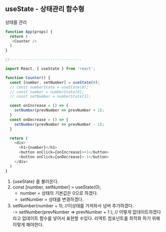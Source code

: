 ## useState - 상태관리 함수형

상태를 관리

```javascript
function App(props) {
  return (
   <Counter />
  )
}

//--------------------------------

import React, { useState } from 'react';

function Counter() {
  const [number, setNumber] = useState(0);
  // const numberState = useState(0);
  // const number = numberState[0];
  // const setNumber = numberState[1];

  const onIncrease = () => {
    setNumber(prevNumber => prevNumber + 1);
  }
  const onDecrease = () => {
    setNumber(prevNumber => prevNumber - 1);
  }

  return (
    <div>
      <h1>{number}</h1>
      <button onClick={onIncrease}>+1</button>
      <button onClick={onDecrease}>-1</button>
    </div>
  )
}
```

1. {useState} 를 불러온다.
2. const [number, setNumber] = useState(0);  
   - number = 상태의 기본값은 0으로 하겠다.
   - setNumber = 상태를 변경하겠다.
3. setNumber(number + 1); //이상태를 가져와서 넘버 추가하겠다.  
   -> setNumber(prevNumber => prevNumber + 1 ); // 어떻게 없데이트하겠다 라고 없데이트 함수를 넣어서 표현할 수있다. 리엑트 컴포넌트를 최적화 하기 위해 이렇게 해야한다.